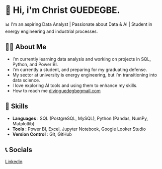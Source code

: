 
# 👋 Hi, i'm Christ GUEDEGBE.
📊 I'm an aspiring Data Analyst | Passionate about Data & AI | Student in energy engineering and industrial processes.

## 🙋‍♀️ About Me

- I’m currently learning data analysis and working on projects in SQL, Python, and Power BI.
- I'm currently a student, and preparing for my graduating defense.
- My sector at university is energy engineering, but i’m transitioning into data science.
- I love exploring AI tools and using them to enhance my skills.
- How to reach me [divinguedegbegmail.com](divinguedegbegmail.com)

## 🚀 Skills  
- **Languages** : SQL (PostgreSQL, MySQL), Python (Pandas, NumPy, Matplotlib) 
- **Tools** : Power BI, Excel, Jupyter Notebook, Google Looker Studio  
- **Version Control** : Git, GitHub  

## 📞 Socials
[Linkedin](https://www.linkedin.com/in/christ-guedegbe-6b3216341/)




<!--
**Christ-GUEDEGBE/Christ-GUEDEGBE** is a ✨ _special_ ✨ repository because its `README.md` (this file) appears on your GitHub profile.

Here are some ideas to get you started:

- 🔭 I’m currently working on ...
- 🌱 I’m currently learning ...
- 👯 I’m looking to collaborate on ...
- 🤔 I’m looking for help with ...
- 💬 Ask me about ...
- 📫 How to reach me: ...
- 😄 Pronouns: ...
- ⚡ Fun fact: ...
-->
